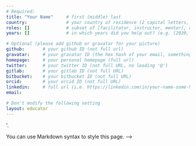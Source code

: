 ```yaml
---
# Required:
title: "Your Name"     # first (middle) last
country:               # your country of residence (2 capital letters, e.g. US, GB, DE)
roles: []              # subset of [facilitator, instructor, mentor], can stay empty ([])
years: []              # in which years did you help out? (e.g. [2020, 2019])

# Optional (please add github or gravatar for your picture)
github:       # your github ID (not full url)
gravatar:     # your gravatar ID (the hex hash of your email, something like 123ef...123)
homepage:     # your personal homepage (full url)
twitter:      # your twitter ID (not full URL, no leading '@')
gitlab:       # your gitlab ID (not full URL)
bitbucket:    # your bitbucket ID (not full URL)
orcid:        # your orcid ID (not full URL)
linkedin:     # full url (i.e. https://linkedin.com/in/your-name-some-hex-code)
email:

# Don't modify the following setting
layout: educator
---
```


<!-- Optional: Write something about yourself below the '-->'.
You can use Markdown syntax to style this page.
-->
